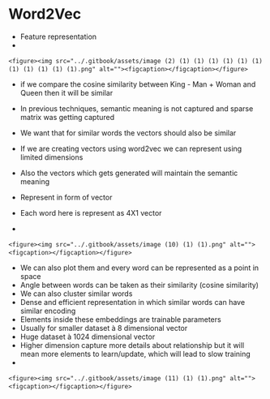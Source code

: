 # Word2Vec

* Feature representation
*

    <figure><img src="../.gitbook/assets/image (2) (1) (1) (1) (1) (1) (1) (1) (1) (1) (1) (1).png" alt=""><figcaption></figcaption></figure>
* if we compare the cosine similarity between King - Man + Woman and Queen then it will be similar
* In previous techniques, semantic meaning is not captured and sparse matrix was getting captured
* We want that for similar words the vectors should also be similar
* If we are creating vectors using word2vec we can represent using limited dimensions
* Also the vectors which gets generated will maintain the semantic meaning



* Represent in form of vector
* Each word here is represent as 4X1 vector
*

    <figure><img src="../.gitbook/assets/image (10) (1) (1).png" alt=""><figcaption></figcaption></figure>
* We can also plot them and every word can be represented as a point in space
* Angle between words can be taken as their similarity (cosine similarity)
* We can also cluster similar words
* Dense and efficient representation in which similar words can have similar encoding
* Elements inside these embeddings are trainable parameters
* Usually for smaller dataset à 8 dimensional vector
* Huge dataset à 1024 dimensional vector
* Higher dimension capture more details about relationship but it will mean more elements to learn/update, which will lead to slow training
*

    <figure><img src="../.gitbook/assets/image (11) (1) (1).png" alt=""><figcaption></figcaption></figure>
